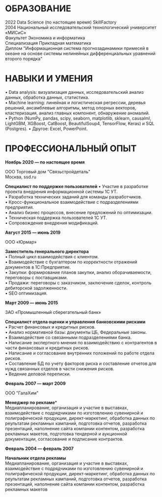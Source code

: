 # ОБРАЗОВАНИЕ

2022 Data Science (по настоящее время) SkillFactory   
2004 Национальный исследовательский технологический университет «МИСиС»   
     Факультет Экономика и информатика  
     Специализация Прикладная математика   
     Диплом "Информационная система прогнозадинамики примесей в океане на основе системы нелинейных дифференциальных уравнений второго порядка"

# НАВЫКИ И УМЕНИЯ

• Data analysis: визуализация данных, исследовательский анализ данных, обработка данных, статистика.   
• Machine learning: линейная и логистическая регрессии, деревья решений, ансамблевые алгоритмы, метод опорных векторов, кластеризация, анализ главных компонент, обнаружение аномалий.   
• Python (NumPy, pandas, scipy, seaborn, matplotlib, sklearn, causalml, LightGBM, XGBoost, CatBoost, BeautifulSoup4, TensorFlow, Keras) и SQL (Postgres).            • Другое: Excel, PowerPoint.  

# ПРОФЕССИОНАЛЬНЫЙ ОПЫТ

**Ноябрь 2020 — по настоящее время**   

ООО Торговый дом "Связьстройдеталь"   
Москва, ssd.ru   

**Специалист по поддержке пользователей** 
• Участие в разработке проекта внедрения информационной системы 1С УТ.  
• Разработка технических заданий для команды разработчиков.   
• Кросс-функциональное взаимодействие с подразделениями предприятия.   
• Анализ бизнес процессов, внесение предложений по оптимизации.   
• Техническая поддержка пользователей 1С УТ.   
• Сопровождение внедрения модификаций. 

**Август 2015 — июнь 2019**

ООО «Юрмар»

**Заместитель генерального директора**   
• Полный цикл взаимодействия с клиентом.  
• Взаимодействие с бухгалтером по корректности отражений документов в 1С:Предприятие.  
• Закупки: формирование планов закупки, анализ оборачиваемости, переговоры с поставщиками.  
• Продажи: переговоры с заказчиком, заключение сделок, контроль дебиторской задолженности.   
• SEO оптимизация.  

**Март 2009 — июнь 2015**

ЗАО «Промышленный сберегательный банк»   

**Специалист отдела оценки и управления банковскими рисками**    
• Расчет финансовых и кредитных рисков.  
• Анализ нормативной базы: документы ЦБ, Федеральные законы.   
• Взаимодействие со связанными подразделениями банка.   
• Написание экспертного мнения по взаимодействию с контрагентов в части финансовых и кредитных рисков.  
• Написание и согласование внутренних положений по работе отдела рисков.  
• Составление БД по учету факторов риска и составление отчетов для нужд связанных отделов в части снижения рисков.   
• Ведение деловой переписки.  

**Февраль 2007 — март 2009**

ООО "ГалаХим"

**Менеджер по рекламе***      
Медиапланирование, организация и участие в выставках, взаимодействие с подрядчиками по изготовлению сувенирной и полиграфической продукции, директ-маркетинг, обработка данных по реультатам рекламных кампаний, подготовка отчетов, разработка презентаций, наполнение сайта компании контентом, разработка рекламных макетов, подготовка тендерной и аукционной документации, согласование и подписание контрактов.

**Февраль 2004 — февраль 2007**

**Начальник отдела рекламы**    
Медиапланирование, организация и участие в выставках, взаимодействие с подрядчиками по изготовлению сувенирной и полиграфической продукции, директ-маркетинг, обработка данных по реультатам рекламных кампаний, подготовка отчетов, разработка презентаций, наполнение сайта компании контентом, разработка рекламных макетов

